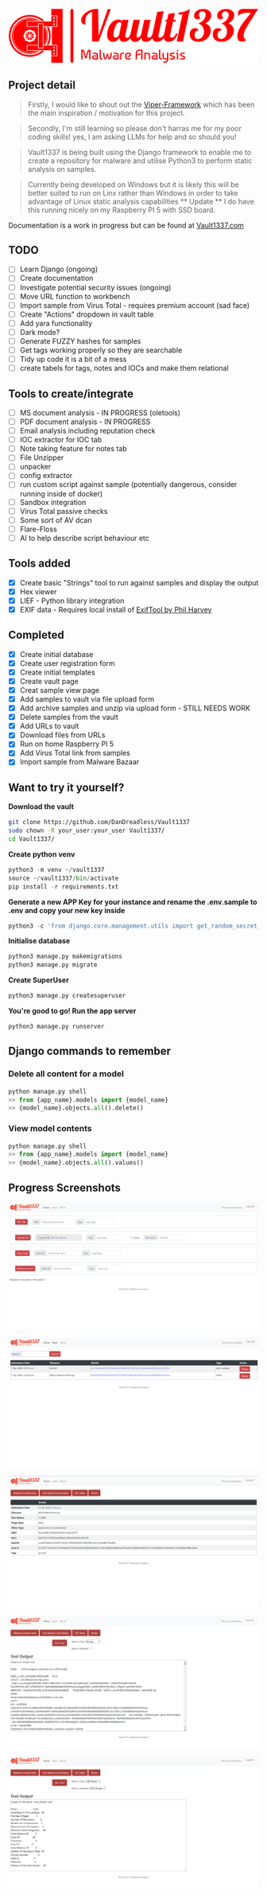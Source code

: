 ![Vault1337 logo](/vault/static/images/logos/png/logo-no-background.png "Vault1337 Logo")
## Project detail
> Firstly, I would like to shout out the [Viper-Framework](https://github.com/viper-framework) which has been the main inspiration /  motivation for this project.

> Secondly, I'm still learning so please don't harras me for my poor coding skills! yes, I am asking LLMs for help and so should you!

> Vault1337 is being built using the Django framework to enable me to create a repository for malware and utilise Python3 to perform static analysis on samples.

> Currently being developed on Windows but it is likely this will be better suited to run on Linx rather than Windows in order to take advantage of Linux static analysis capabilities ** Update ** I do have this running nicely on my Raspberry PI 5 with SSD board.

Documentation is a work in progress but can be found at [Vault1337.com](https://www.vault1337.com)

## TODO

- [ ] Learn Django (ongoing)
- [ ] Create documentation
- [ ] Investigate potential security issues (ongoing)
- [ ] Move URL function to workbench
- [ ] Import sample from Virus Total - requires premium account (sad face)
- [ ] Create "Actions" dropdown in vault table
- [ ] Add yara functionality
- [ ] Dark mode?
- [ ] Generate FUZZY hashes for samples
- [ ] Get tags working properly so they are searchable
- [ ] Tidy up code it is a bit of a mess
- [ ] create tabels for tags, notes and IOCs and make them relational

## Tools to create/integrate

- [ ] MS document analysis - IN PROGRESS (oletools)
- [ ] PDF document analysis - IN PROGRESS
- [ ] Email analysis including reputation check
- [ ] IOC extractor for IOC tab
- [ ] Note taking feature for notes tab
- [ ] File Unzipper
- [ ] unpacker
- [ ] config extractor
- [ ] run custom script against sample (potentially dangerous, consider running inside of docker)
- [ ] Sandbox integration
- [ ] Virus Total passive checks
- [ ] Some sort of AV dcan
- [ ] Flare-Floss
- [ ] AI to help describe script behaviour etc

## Tools added 

- [x] Create basic "Strings" tool to run against samples and display the output
- [x] Hex viewer
- [x] LIEF - Python library integration
- [x] EXIF data - Requires local install of [ExifTool by Phil Harvey](https://exiftool.org/)

##  Completed

- [x] Create initial database
- [x] Create user registration form
- [x] Create initial templates
- [x] Create vault page
- [x] Creat sample view page
- [x] Add samples to vault via file upload form
- [x] Add archive samples and unzip via upload form - STILL NEEDS WORK
- [x] Delete samples from the vault
- [x] Add URLs to vault
- [X] Download files from URLs
- [x] Run on home Raspberry PI 5
- [x] Add Virus Total link from samples
- [x] Import sample from Malware Bazaar

## Want to try it yourself?

**Download the vault**

```bash
git clone https://github.com/DanDreadless/Vault1337
sudo chown -R your_user:your_user Vault1337/
cd Vault1337/
```

**Create python venv**

```python
python3 -m venv ~/vault1337
source ~/vault1337/bin/activate
pip install -r requirements.txt
```

**Generate a new APP Key for your instance and rename the .env.sample to .env and copy your new key inside**

```python
python3 -c 'from django.core.management.utils import get_random_secret_key; print(get_random_secret_key())'
```

**Initialise database**

```python
python3 manage.py makemigrations
python3 manage.py migrate
```

**Create SuperUser**

```python
python3 manage.py createsuperuser
```

**You're good to go! Run the app server**

```python
python3 manage.py runserver
```

## Django commands to remember


### Delete all content for a model
```python
python manage.py shell
>> from {app_name}.models import {model_name}
>> {model_name}.objects.all().delete()
```

### View model contents
```python
python manage.py shell
>> from {app_name}.models import {model_name}
>> {model_name}.objects.all().values()
```

## Progress Screenshots

![Vault1337 logo](/vault/static/images/screenshots/Home_Screen_loggedIn.png "Home Screen Logged In")

![Vault1337 logo](/vault/static/images/screenshots/Vault.png "Vault")

![Vault1337 logo](/vault/static/images/screenshots/Sample_View.png "Sample View")

![Vault1337 logo](/vault/static/images/screenshots/Tool_View_Strings.png "Strings Tool In Use")

![Vault1337 logo](/vault/static/images/screenshots/Tool_View_LIEF.png "LIEF parser Tool In Use")
